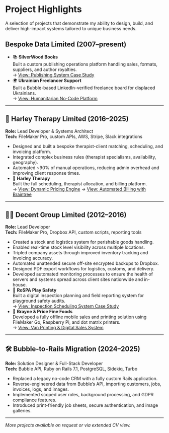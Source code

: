 # Project Highlights

A selection of projects that demonstrate my ability to design, build, and deliver high-impact systems tailored to unique business needs.

## Bespoke Data Limited (2007–present)

- 📚 **SilverWood Books**  
  Built a custom publishing operations platform handling sales, formats, suppliers, and author royalties.  
  → [View: Publishing System Case Study](./projects/bespoke-data/silverwoodbooks_publishingsystem.md)
- 🌍 **Ukrainian Freelancer Support**  
  Built a Bubble-based LinkedIn-verified freelance board for displaced Ukrainians.  
  → [View: Humanitarian No-Code Platform](./projects/ukrainianfreelancerboard.md)

---

## 🧠 Harley Therapy Limited (2016–2025)

**Role:** Lead Developer & Systems Architect  
**Tech:** FileMaker Pro, custom APIs, AWS, Stripe, Slack integrations

- Designed and built a bespoke therapist-client matching, scheduling, and invoicing platform.
- Integrated complex business rules (therapist specialisms, availability, geography).
- Automated ~90% of manual operations, reducing admin overhead and improving client response times.
- 💼 **Harley Therapy**  
  Built the full scheduling, therapist allocation, and billing platform.  
  → [View: Dynamic Pricing Engine](./projects/harley-therapy/harleytherapy_dynamicpricing.md)
  → [View: Automated Billing with Braintree](./projects/harley-therapy/harleytherapy_automatedbilling.md)

---

## 👨‍💻 Decent Group Limited (2012–2016)

**Role:** Lead Developer  
**Tech:** FileMaker Pro, Dropbox API, custom scripts, reporting tools

- Created a stock and logistics system for perishable goods handling.
- Enabled real-time stock level visibility across multiple locations.
- Tripled company assets through improved inventory tracking and invoicing accuracy.
- Automated unattended secure off-site encrypted backups to Dropbox.
- Designed PDF export workflows for logistics, customs, and delivery.
- Developed automated monitoring processes to ensure the health of servers and systems spread across client sites nationwide and in-house.
- 🛝 **RoSPA Play Safety**  
  Built a digital inspection planning and field reporting system for playground safety audits.  
  → [View: Inspection Scheduling System Case Study](./projects/decent-group/rospa_playsafety_inspectionsystem.md)
- 🧾 **Brayne & Price Fine Foods**  
  Developed a fully offline mobile sales and printing solution using FileMaker Go, Raspberry Pi, and dot matrix printers.  
  → [View: Van Printing & Digital Sales System](./projects/decent-group/brayneprice_vanprinting.md)

---

## 🛠️ Bubble-to-Rails Migration (2024–2025)

**Role:** Solution Designer & Full-Stack Developer  
**Tech:** Bubble API, Ruby on Rails 7.1, PostgreSQL, Sidekiq, Turbo

- Replaced a legacy no-code CRM with a fully custom Rails application.
- Reverse-engineered data from Bubble’s API, importing customers, jobs, invoices, logs, and images.
- Implemented scoped user roles, background processing, and GDPR compliance features.
- Introduced print-friendly job sheets, secure authentication, and image galleries.


---

*More projects available on request or via extended CV view.*